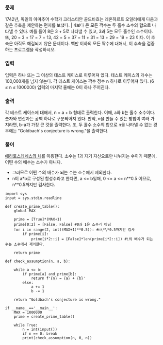 ### 문제
1742년, 독일의 아마추어 수학가 크리스티안 골드바흐는 레온하르트 오일러에게 다음과 같은 추측을 제안하는 편지를 보냈다.
| 4보다 큰 모든 짝수는 두 홀수 소수의 합으로 나타낼 수 있다.
예를 들어 8은 3 + 5로 나타낼 수 있고, 3과 5는 모두 홀수인 소수이다.
또, 20 = 3 + 17 = 7 + 13, 42 = 5 + 37 = 11 + 31 = 13 + 29 = 19 + 23 이다.
이 추측은 아직도 해결되지 않은 문제이다.
백만 이하의 모든 짝수에 대해서, 이 추측을 검증하는 프로그램을 작성하시오.

### 입력
입력은 하나 또는 그 이상의 테스트 케이스로 이루어져 있다. 테스트 케이스의 개수는 100,000개를 넘지 않는다.
각 테스트 케이스는 짝수 정수 n 하나로 이루어져 있다. (6 ≤ n ≤ 1000000)
입력의 마지막 줄에는 0이 하나 주어진다.

### 출력
각 테스트 케이스에 대해서, n = a + b 형태로 출력한다. 이때, a와 b는 홀수 소수이다.
숫자와 연산자는 공백 하나로 구분되어져 있다. 만약, n을 만들 수 있는 방법이 여러 가지라면, b-a가 가장 큰 것을 출력한다.
또, 두 홀수 소수의 합으로 n을 나타낼 수 없는 경우에는 "Goldbach's conjecture is wrong."을 출력한다.

### 풀이
[에라토스테네스의 체](https://w.wiki/8F5L)를 이용한다.
소수는 1과 자기 자신으로만 나눠지는 수이기 때문에, 어떤 수의 배수는 소수가 아니다.  
- 그러므로 어떤 수의 배수가 되는 수는 소수에서 제외한다.  
- n이 a\*b로 구성된 합성수라고 한다면, a <= b일때, 0 <= a <= n\*\*0.5 이므로, n\*\*0.5까지만 검사한다. 
```
import sys
input = sys.stdin.readline

def create_prime_table():
    global MAX

    prime = [True]*(MAX+1)
    prime[0:2] = [False, False] #0과 1은 소수가 아님
    for i in range(2, int((MAX+1)**0.5)): #n\*\*0.5까지만 검사
        if prime[i]:
            prime[i*2::i] = [False]*len(prime[i*2::i]) #i의 배수가 되는 수는 소수에서 제외한다.

    return prime

def check_assumption(n, a, b):

    while a <= b:
        if prime[a] and prime[b]:
            return f'{n} = {a} + {b}'
        else:
            a += 1
            b -= 1

    return "Goldbach's conjecture is wrong."

if __name__=='__main__':
    MAX = 1000000
    prime = create_prime_table()

    while True:
        n = int(input())
        if n == 0: break
        print(check_assumption(n, 0, n))
```
